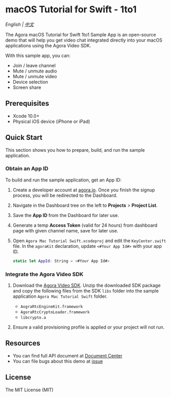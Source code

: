 # macOS Tutorial for Swift - 1to1

*English | [中文](README.zh.md)*

The Agora macOS Tutorial for Swift 1to1 Sample App is an open-source demo that will help you get video chat integrated directly into your macOS applications using the Agora Video SDK.

With this sample app, you can:

- Join / leave channel
- Mute / unmute audio
- Mute / unmute video
- Device selection
- Screen share

## Prerequisites

- Xcode 10.0+
- Physical iOS device (iPhone or iPad)

## Quick Start

This section shows you how to prepare, build, and run the sample application.

### Obtain an App ID

To build and run the sample application, get an App ID:
1. Create a developer account at [agora.io](https://dashboard.agora.io/signin/). Once you finish the signup process, you will be redirected to the Dashboard.
2. Navigate in the Dashboard tree on the left to **Projects** > **Project List**.
3. Save the **App ID** from the Dashboard for later use.
4. Generate a temp **Access Token** (valid for 24 hours) from dashboard page with given channel name, save for later use.

4. Open `Agora Mac Tutorial Swift.xcodeproj` and edit the `KeyCenter.swift` file. In the `agoraKit` declaration, update `<#Your App Id#>` with your app ID.

    ``` Swift
    static let AppId: String = <#Your App Id#>
    ```

### Integrate the Agora Video SDK


1. Download the [Agora Video SDK](https://www.agora.io/en/download/). Unzip the downloaded SDK package and copy the following files from the SDK `libs` folder into the sample application `Agora Mac Tutorial Swift` folder.
    - `AograRtcEngineKit.framework`
    - `AgoraRtcCryptoLoader.framework`
    - `libcrypto.a`
  
2. Ensure a valid provisioning profile is applied or your project will not run.


## Resources

- You can find full API document at [Document Center](https://docs.agora.io/en/)
- You can file bugs about this demo at [issue](https://github.com/AgoraIO/Basic-Video-Call/issues)

## License

The MIT License (MIT)
